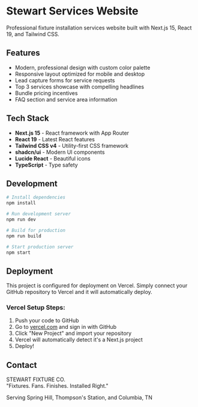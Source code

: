 # Stewart Services Website

Professional fixture installation services website built with Next.js 15, React 19, and Tailwind CSS.

## Features

- Modern, professional design with custom color palette
- Responsive layout optimized for mobile and desktop  
- Lead capture forms for service requests
- Top 3 services showcase with compelling headlines
- Bundle pricing incentives
- FAQ section and service area information

## Tech Stack

- **Next.js 15** - React framework with App Router
- **React 19** - Latest React features
- **Tailwind CSS v4** - Utility-first CSS framework
- **shadcn/ui** - Modern UI components
- **Lucide React** - Beautiful icons
- **TypeScript** - Type safety

## Development

```bash
# Install dependencies
npm install

# Run development server
npm run dev

# Build for production
npm run build

# Start production server
npm start
```

## Deployment

This project is configured for deployment on Vercel. Simply connect your GitHub repository to Vercel and it will automatically deploy.

### Vercel Setup Steps:

1. Push your code to GitHub
2. Go to [vercel.com](https://vercel.com) and sign in with GitHub
3. Click "New Project" and import your repository
4. Vercel will automatically detect it's a Next.js project
5. Deploy!

## Contact

STEWART FIXTURE CO.  
"Fixtures. Fans. Finishes. Installed Right."

Serving Spring Hill, Thompson's Station, and Columbia, TN